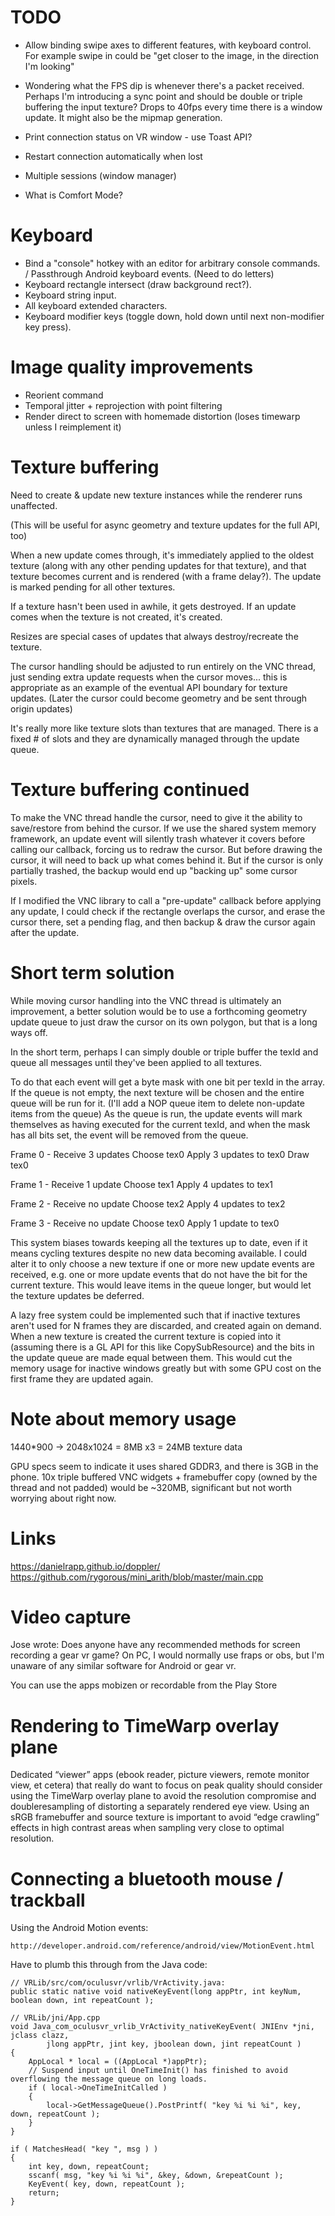 # TODO

+ Allow binding swipe axes to different features, with keyboard control.
  For example swipe in could be "get closer to the image, in the direction I'm looking"

+ Wondering what the FPS dip is whenever there's a packet received.  Perhaps I'm introducing a sync point and should be double or triple buffering the input texture?  Drops to 40fps every time there is a window update.  It might also be the mipmap generation.

+ Print connection status on VR window - use Toast API?
+ Restart connection automatically when lost 
+ Multiple sessions (window manager)
+ What is Comfort Mode?

# Keyboard

+ Bind a "console" hotkey with an editor for arbitrary console commands.
/ Passthrough Android keyboard events.  (Need to do letters)
+ Keyboard rectangle intersect (draw background rect?).
+ Keyboard string input.
+ All keyboard extended characters.
+ Keyboard modifier keys (toggle down, hold down until next non-modifier key press).

# Image quality improvements

+ Reorient command
+ Temporal jitter + reprojection with point filtering
+ Render direct to screen with homemade distortion (loses timewarp unless I reimplement it)

# Texture buffering

Need to create & update new texture instances while the renderer runs unaffected.

(This will be useful for async geometry and texture updates for the full API, too)

When a new update comes through, it's immediately applied to the oldest texture (along with any other pending updates for that texture), and that texture becomes current and is rendered (with a frame delay?).  The update is marked pending for all other textures.  

If a texture hasn't been used in awhile, it gets destroyed.  If an update comes when the texture is not created, it's created.

Resizes are special cases of updates that always destroy/recreate the texture.

The cursor handling should be adjusted to run entirely on the VNC thread, just sending extra update requests when the cursor moves... this is appropriate as an example of the eventual API boundary for texture updates.  (Later the cursor could become geometry and be sent through origin updates)

It's really more like texture slots than textures that are managed.  There is a fixed # of slots and they are dynamically managed through the update queue.

# Texture buffering continued

To make the VNC thread handle the cursor, need to give it the ability to save/restore from behind the cursor.  If we use the shared system memory framework, an update event will silently trash whatever it covers before calling our callback, forcing us to redraw the cursor.  But before drawing the cursor, it will need to back up what comes behind it.  But if the cursor is only partially trashed, the backup would end up "backing up" some cursor pixels.  

If I modified the VNC library to call a "pre-update" callback before applying any update, I could check if the rectangle overlaps the cursor, and erase the cursor there, set a pending flag, and then backup & draw the cursor again after the update.

# Short term solution

While moving cursor handling into the VNC thread is ultimately an improvement, a better solution would be to use a forthcoming geometry update queue to just draw the cursor on its own polygon, but that is a long ways off.

In the short term, perhaps I can simply double or triple buffer the texId and queue all messages until they've been applied to all textures.

To do that each event will get a byte mask with one bit per texId in the array.  If the queue is not empty, the next texture will be chosen and the entire queue will be run for it.  (I'll add a NOP queue item to delete non-update items from the queue)  As the queue is run, the update events will mark themselves as having executed for the current texId, and when the mask has all bits set, the event will be removed from the queue.

Frame 0 - 
Receive 3 updates
Choose tex0
Apply 3 updates to tex0
Draw tex0

Frame 1 -
Receive 1 update
Choose tex1
Apply 4 updates to tex1

Frame 2 -
Receive no update
Choose tex2
Apply 4 updates to tex2

Frame 3 -
Receive no update
Choose tex0
Apply 1 update to tex0

This system biases towards keeping all the textures up to date, even if it means cycling textures despite no new data becoming available.  I could alter it to only choose a new texture if one or more new update events are received, e.g. one or more update events that do not have the bit for the current texture.  This would leave items in the queue longer, but would let the  texture updates be deferred.

A lazy free system could be implemented such that if inactive textures aren't used for N frames they are discarded, and created again on demand.  When a new texture is created the current texture is copied into it (assuming there is a GL API for this like CopySubResource) and the bits in the update queue are made equal between them.  This would cut the memory usage for inactive windows greatly but with some GPU cost on the first frame they are updated again.

# Note about memory usage
1440*900 -> 2048x1024 = 8MB x3 = 24MB texture data

GPU specs seem to indicate it uses shared GDDR3, and there is 3GB in the phone.  10x triple buffered VNC widgets + framebuffer copy (owned by the thread and not padded) would be ~320MB, significant but not worth worrying about right now.  

# Links

https://danielrapp.github.io/doppler/
https://github.com/rygorous/mini_arith/blob/master/main.cpp

# Video capture

Jose wrote:
Does anyone have any recommended methods for screen recording a gear vr game? On PC, I would normally use fraps or obs, but I'm unaware of any similar software for Android or gear vr.

You can use the apps mobizen or recordable from the Play Store

# Rendering to TimeWarp overlay plane

Dedicated “viewer” apps (e­book reader, picture viewers, remote monitor view, et cetera) that really do want to focus on peak quality should consider using the TimeWarp overlay plane to avoid the resolution compromise and double­resampling of distorting a separately rendered eye view. Using an sRGB framebuffer and source texture is important to avoid “edge crawling” effects in high contrast areas when sampling very close to optimal resolution.

# Connecting a bluetooth mouse / trackball

Using the Android Motion events:

    http://developer.android.com/reference/android/view/MotionEvent.html

Have to plumb this through from the Java code:

    // VRLib/src/com/oculusvr/vrlib/VrActivity.java:
    public static native void nativeKeyEvent(long appPtr, int keyNum, boolean down, int repeatCount );

    // VRLib/jni/App.cpp
    void Java_com_oculusvr_vrlib_VrActivity_nativeKeyEvent( JNIEnv *jni, jclass clazz,
            jlong appPtr, jint key, jboolean down, jint repeatCount )
    {
        AppLocal * local = ((AppLocal *)appPtr);
        // Suspend input until OneTimeInit() has finished to avoid overflowing the message queue on long loads.
        if ( local->OneTimeInitCalled )
        {
            local->GetMessageQueue().PostPrintf( "key %i %i %i", key, down, repeatCount );
        }
    }

    if ( MatchesHead( "key ", msg ) )
    {
        int key, down, repeatCount;
        sscanf( msg, "key %i %i %i", &key, &down, &repeatCount );
        KeyEvent( key, down, repeatCount );
        return; 
    }
